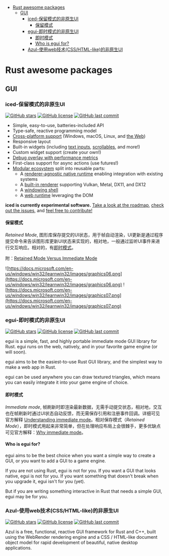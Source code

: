 - [Rust awesome packages](#rust-awesome-packages)
  - [GUI](#gui)
    - [iced-保留模式的非原生UI](#iced-保留模式的非原生ui)
      - [保留模式](#保留模式)
    - [egui-即时模式的非原生UI](#egui-即时模式的非原生ui)
      - [即时模式](#即时模式)
      - [Who is egui for?](#who-is-egui-for)
    - [Azul-使用web技术(CSS/HTML-like)的非原生UI](#azul-使用web技术csshtml-like的非原生ui)

# Rust awesome packages

## GUI

### iced-保留模式的非原生UI

[![GitHub stars](https://img.shields.io/github/stars/iced-rs/iced?style=flat-square)](https://github.com/iced-rs/iced/stargazers)
[![GitHub license](https://img.shields.io/github/license/iced-rs/iced?style=flat-square)](https://github.com/iced-rs/iced/blob/master/LICENSE)
[![GitHub last commit](https://img.shields.io/github/last-commit/iced-rs/iced?style=flat-square)](https://github.com/iced-rs/iced/commits)

- Simple, easy-to-use, batteries-included API
- Type-safe, reactive programming model
- [Cross-platform support](https://github.com/hecrj/iced/blob/master/docs/images/todos_desktop.jpg?raw=true) (Windows, macOS, Linux, and [the Web](https://iced.rs/))
- Responsive layout
- Built-in widgets (including [text inputs](https://gfycat.com/alertcalmcrow-rust-gui), [scrollables](https://gfycat.com/perkybaggybaboon-rust-gui), and more!)
- Custom widget support (create your own!)
- [Debug overlay with performance metrics](https://gfycat.com/incredibledarlingbee)
- First-class support for async actions (use futures!)
- [Modular ecosystem](https://github.com/hecrj/iced/blob/master/ECOSYSTEM.md) split into reusable parts:
    - A [renderer-agnostic native runtime](https://github.com/hecrj/iced/tree/master/native) enabling integration with existing systems
    - A [built-in renderer](https://github.com/hecrj/iced/tree/master/wgpu) supporting Vulkan, Metal, DX11, and DX12
    - A [windowing shell](https://github.com/hecrj/iced/tree/master/winit)
    - A [web runtime](https://github.com/hecrj/iced/tree/master/web) leveraging the DOM

**iced is currently experimental software.** [Take a look at the roadmap](https://github.com/hecrj/iced/blob/master/ROADMAP.md), [check out the issues](https://github.com/hecrj/iced/issues), and [feel free to contribute!](https://github.com/iced-rs/iced#contributing--feedback)

#### 保留模式

*Retained Mode*, 图形库保存提交的UI状态，用于帧自动渲染，UI更新是通过程序提交命令来告诉图形库更新UI状态来实现的，相对地，一般通过监听UI事件来进行交互响应。相对的，有[即时模式](#即时模式)。

附：[Retained Mode Versus Immediate Mode](https://docs.microsoft.com/en-us/windows/win32/learnwin32/retained-mode-versus-immediate-mode)

![https://docs.microsoft.com/en-us/windows/win32/learnwin32/images/graphics06.png](https://docs.microsoft.com/en-us/windows/win32/learnwin32/images/graphics06.png)
![https://docs.microsoft.com/en-us/windows/win32/learnwin32/images/graphics07.png](https://docs.microsoft.com/en-us/windows/win32/learnwin32/images/graphics07.png)

### egui-即时模式的非原生UI

[![GitHub stars](https://img.shields.io/github/stars/emilk/egui?style=flat-square)](https://github.com/emilk/egui/stargazers)
[![GitHub license](https://img.shields.io/github/license/emilk/egui?style=flat-square)](https://github.com/emilk/egui/blob/master/LICENSE-MIT)
[![GitHub last commit](https://img.shields.io/github/last-commit/emilk/egui?style=flat-square)](https://github.com/emilk/egui/commits)

egui is a simple, fast, and highly portable immediate mode GUI library for Rust. egui runs on the web, natively, and in your favorite game engine (or will soon).

egui aims to be the easiest-to-use Rust GUI library, and the simplest way to make a web app in Rust.

egui can be used anywhere you can draw textured triangles, which means you can easily integrate it into your game engine of choice.

#### 即时模式

*Immediate mode*, 帧刷新时即渲染最新数据，无需手动提交状态，相对地，交互也在帧刷新时通过UI状态自动反馈，而无需保存引用和注册事件回调。详细可见官方解释 [Understanding immediate mode](https://docs.rs/egui/latest/egui/#understanding-immediate-mode)。相对保存模式（*Retained Mode*），即时模式用起来非常简单，但在处理响应布局上会很棘手，更多优缺点可见官方解释：[Why immediate mode](https://github.com/emilk/egui#why-immediate-mode)。

#### Who is egui for?

egui aims to be the best choice when you want a simple way to create a GUI, or you want to add a GUI to a game engine.

If you are not using Rust, egui is not for you. If you want a GUI that looks native, egui is not for you. If you want something that doesn't break when you upgrade it, egui isn't for you (yet).

But if you are writing something interactive in Rust that needs a simple GUI, egui may be for you.

### Azul-使用web技术(CSS/HTML-like)的非原生UI

[![GitHub stars](https://img.shields.io/github/stars/fschutt/azul?style=flat-square)](https://github.com/fschutt/azul/stargazers)
[![GitHub license](https://img.shields.io/github/license/fschutt/azul?style=flat-square)](https://github.com/fschutt/azul/blob/master/LICENSE)
[![GitHub last commit](https://img.shields.io/github/last-commit/fschutt/azul?style=flat-square)](https://github.com/fschutt/azul/commits)

Azul is a free, functional, reactive GUI framework for Rust and C++, built using the WebRender rendering engine and a CSS / HTML-like document object model for rapid development of beautiful, native desktop applications.
